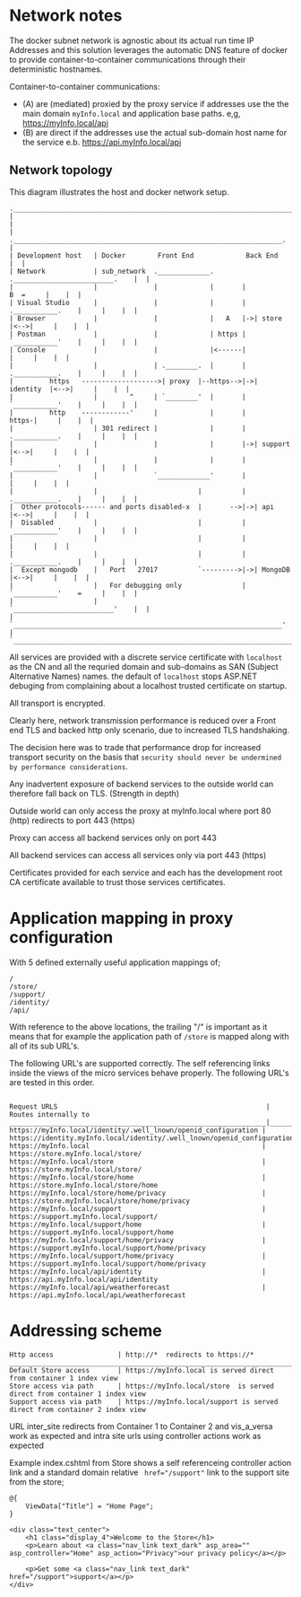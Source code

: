 # Network notes

The docker subnet network is agnostic about its actual run time IP Addresses and this 
solution leverages the automatic DNS feature of docker to provide 
container-to-container communications through their deterministic hostnames.

Container-to-container communications:
* (A) are (mediated) proxied by the proxy service if addresses use the the main domain  ```myInfo.local``` and application base paths. e,g, https://myInfo.local/api
* (B) are direct if the addresses use the actual sub-domain host name for the service e.b. https://api.myInfo.local/api


## Network topology

This diagram illustrates the host and docker network setup.

```
.___________________________________________________________________________________________.
|                                                                                           |
|                    .___________________________________________________________________.  |
| Development host   | Docker        Front End             Back End                      |  |
| Network            | sub_network  ._____________.       ._________________________.    |  |
|                    |              |             |       |                B  =     |    |  |
| Visual Studio      |              |             |       |  .___________.    |     |    |  |
| Browser            |              |             |   A   |->| store     |<-->|     |    |  |
| Postman            |              |             | https |  `___________'    |     |    |  |
| Console            |              |             |<------|                   |     |    |  |
|                    |              | .________.  |       |  .___________.    |     |    |  |
|         https   ------------------->| proxy  |--https-->|->| identity  |<-->|     |    |  |
|                    |        ^     | `________'  |       |  `___________'    |     |    |  |
|         http    ------------'     |             |       |             https-|     |    |  |
|                    | 301 redirect |             |       |  .___________.    |     |    |  |
|                    |              |             |       |->| support   |<-->|     |    |  |
|                    |              |             |       |  `___________'    |     |    |  |
|                    |              `_____________'       |                   |     |    |  |
|                    |                         |          |  .___________.    |     |    |  |
|  Other protocols------ and ports disabled-x  |       -->|->| api       |<-->|     |    |  |
|  Disabled          |                         |          |  `___________'    |     |    |  |
|                    |                         |          |                   |     |    |  |
|                    |                         |          |  .___________.    |     |    |  |
|  Except mongodb    |   Port   27017          `--------->|->| MongoDB   |<-->|     |    |  |
|                    |   For debugging only               |  `___________'    =     |    |  |
|                    |                                    `_________________________'    |  |
|                    `___________________________________________________________________'  |
`___________________________________________________________________________________________'
```

All services are provided with a discrete service certificate with ```localhost```  as the CN and all the requried domain and sub-domains as SAN (Subject Alternative Names) names. the default of ```localhost``` stops ASP.NET debuging from complaining about a localhost trusted certificate on startup.

All transport is encrypted. 

Clearly here, network transmission performance is reduced over a Front end TLS and backed http only scenario, due to increased TLS handshaking.

The decision here was to trade that performance drop for increased transport security on the basis that ```security should never be undermined by performance considerations```.

Any inadvertent exposure of backend services to the outside world can therefore fall back on TLS. (Strength in depth)

Outside world can only access the proxy at myInfo.local where port 80 (http) redirects to port 443 (https)

Proxy can access all backend services only on port 443

All backend services can access all services only via port 443 (https) 

Certificates provided for each service and each has the development root CA certificate available to trust those services certificates.

# Application mapping in proxy configuration

With 5 defined externally useful application mappings of;
```
/
/store/
/support/
/identity/
/api/
```

With reference to  the above locations, the trailing "/" is important as it means that 
for example the application path of ```/store``` is mapped along with all of its sub URL's.


The following URL's are supported correctly. 
The self referencing links inside the views of the micro services behave properly.
The following URL's are tested in this order.

```

Request URLS                                                    | Routes internally to
________________________________________________________________|________________________________________________________________________
https://myInfo.local/identity/.well_lnown/openid_configuration | https://identity.myInfo.local/identity/.well_lnown/openid_configuration
https://myInfo.local                                           | https://store.myInfo.local/store/
https://myInfo.local/store                                     | https://store.myInfo.local/store/
https://myInfo.local/store/home                                | https://store.myInfo.local/store/home
https://myInfo.local/store/home/privacy                        | https://store.myInfo.local/store/home/privacy
https://myInfo.local/support                                   | https://support.myInfo.local/support/
https://myInfo.local/support/home                              | https://support.myInfo.local/support/home
https://myInfo.local/support/home/privacy                      | https://support.myInfo.local/support/home/privacy
https://myInfo.local/support/home/privacy                      | https://support.myInfo.local/support/home/privacy
https://myInfo.local/api/identity                              | https://api.myInfo.local/api/identity
https://myInfo.local/api/weatherforecast                       | https://api.myInfo.local/api/weatherforecast

```

# Addressing scheme 


```
Http access                | http://*  redirects to https://*
________________________________________________________________________________________________________________
Default Store access       | https://myInfo.local is served direct from container 1 index view
Store access via path      | https://myInfo.local/store  is served direct from container 1 index view
Support access via path    | https://myInfo.local/support is served direct from container 2 index view
```

URL inter_site redirects from Container 1 to Container 2 and vis_a_versa work as expected and intra site urls using controller actions work as expected

Example index.cshtml from Store shows a self referenceing controller action link and a standard domain relative ``` href="/support"``` link to the support site from the store;

```
@{
    ViewData["Title"] = "Home Page";
}

<div class="text_center">
    <h1 class="display_4">Welcome to the Store</h1>
    <p>Learn about <a class="nav_link text_dark" asp_area="" asp_controller="Home" asp_action="Privacy">our privacy policy</a></p>

    <p>Get some <a class="nav_link text_dark" href="/support">support</a></p>
</div>
```

